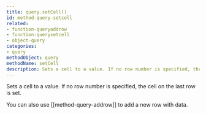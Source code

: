 ```yaml
---
title: query.setCell()
id: method-query-setcell
related:
- function-queryaddrow
- function-querysetcell
- object-query
categories:
- query
methodObject: query
methodName: setCell
description: Sets a cell to a value. If no row number is specified, the cell on the last row is set.
---
```


Sets a cell to a value. If no row number is specified, the cell on the last row is set.

You can also use [[method-query-addrow]] to add a new row with data.
